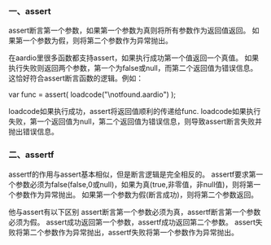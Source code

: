 ### 一、assert

assert断言第一个参数，如果第一个参数为真则将所有参数作为返回值返回。
如果第一个参数为假，则将第二个参数作为异常抛出。

在aardio里很多函数都支持assert，如果执行成功第一个值返回一个真值。
如果执行失败则返回两个参数，第一个为false或null，而第二个返回值为错误信息。
这恰好符合assert断言函数的逻辑。例如： 

var func = assert( loadcode("\notfound.aardio") );

loadcode如果执行成功，assert将返回值顺利的传递给func.
loadcode如果执行失败，第一个返回值为null，第二个返回值为错误信息，则导致assert断言失败并抛出错误信息。

### 二、assertf

assertf的作用与assert基本相似，但是断言逻辑是完全相反的。
assertf要求第一个参数必须为false(false,0或null)，如果为真(true,非零值，非null值)，则将第一个参数作为异常抛出。
如果第一个参数为假(断言成功)，则将第二个参数返回。 

他与assert有以下区别
assert断言第一个参数必须为真，assertf断言第一个参数必须为假。
assert成功返回第一个参数，assertf成功返回第二个参数。
assert失败将第二个参数作为异常抛出，assertf失败将第一个参数作为异常抛出。
